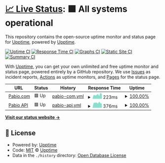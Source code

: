 # [📈 Live Status](https://pabiostatus.com): <!--live status--> **🟩 All systems operational**

This repository contains the open-source uptime monitor and status page for [Upptime](https://upptime.js.org), powered by [Upptime](https://github.com/upptime/upptime).

[![Uptime CI](https://github.com/pabio-status/production/workflows/Uptime%20CI/badge.svg)](https://github.com/pabio-status/production/actions?query=workflow%3A%22Uptime+CI%22)
[![Response Time CI](https://github.com/pabio-status/production/workflows/Response%20Time%20CI/badge.svg)](https://github.com/pabio-status/production/actions?query=workflow%3A%22Response+Time+CI%22)
[![Graphs CI](https://github.com/pabio-status/production/workflows/Graphs%20CI/badge.svg)](https://github.com/pabio-status/production/actions?query=workflow%3A%22Graphs+CI%22)
[![Static Site CI](https://github.com/pabio-status/production/workflows/Static%20Site%20CI/badge.svg)](https://github.com/pabio-status/production/actions?query=workflow%3A%22Static+Site+CI%22)
[![Summary CI](https://github.com/pabio-status/production/workflows/Summary%20CI/badge.svg)](https://github.com/pabio-status/production/actions?query=workflow%3A%22Summary+CI%22)

With [Upptime](https://upptime.js.org), you can get your own unlimited and free uptime monitor and status page, powered entirely by a GitHub repository. We use [Issues](https://github.com/upptime/upptime/issues) as incident reports, [Actions](https://github.com/pabio-status/production/actions) as uptime monitors, and [Pages](https://pabiostatus.com) for the status page.

<!--start: status pages-->
<!-- This summary is generated by Upptime (https://github.com/upptime/upptime) -->
<!-- Do not edit this manually, your changes will be overwritten -->
<!-- prettier-ignore -->
| URL | Status | History | Response Time | Uptime |
| --- | ------ | ------- | ------------- | ------ |
| <img alt="" src="https://favicons.githubusercontent.com/pabio.com" height="13"> [Pabio.com](https://pabio.com) | 🟩 Up | [pabio-com.yml](https://github.com/pabio-status/production/commits/HEAD/history/pabio-com.yml) | <details><summary><img alt="Response time graph" src="./graphs/pabio-com/response-time-week.png" height="20"> 223ms</summary><br><a href="https://pabiostatus.com/history/pabio-com"><img alt="Response time 278" src="https://img.shields.io/endpoint?url=https%3A%2F%2Fraw.githubusercontent.com%2Fpabio-status%2Fproduction%2FHEAD%2Fapi%2Fpabio-com%2Fresponse-time.json"></a><br><a href="https://pabiostatus.com/history/pabio-com"><img alt="24-hour response time 182" src="https://img.shields.io/endpoint?url=https%3A%2F%2Fraw.githubusercontent.com%2Fpabio-status%2Fproduction%2FHEAD%2Fapi%2Fpabio-com%2Fresponse-time-day.json"></a><br><a href="https://pabiostatus.com/history/pabio-com"><img alt="7-day response time 223" src="https://img.shields.io/endpoint?url=https%3A%2F%2Fraw.githubusercontent.com%2Fpabio-status%2Fproduction%2FHEAD%2Fapi%2Fpabio-com%2Fresponse-time-week.json"></a><br><a href="https://pabiostatus.com/history/pabio-com"><img alt="30-day response time 212" src="https://img.shields.io/endpoint?url=https%3A%2F%2Fraw.githubusercontent.com%2Fpabio-status%2Fproduction%2FHEAD%2Fapi%2Fpabio-com%2Fresponse-time-month.json"></a><br><a href="https://pabiostatus.com/history/pabio-com"><img alt="1-year response time 278" src="https://img.shields.io/endpoint?url=https%3A%2F%2Fraw.githubusercontent.com%2Fpabio-status%2Fproduction%2FHEAD%2Fapi%2Fpabio-com%2Fresponse-time-year.json"></a></details> | <details><summary><a href="https://pabiostatus.com/history/pabio-com">100.00%</a></summary><a href="https://pabiostatus.com/history/pabio-com"><img alt="All-time uptime 100.00%" src="https://img.shields.io/endpoint?url=https%3A%2F%2Fraw.githubusercontent.com%2Fpabio-status%2Fproduction%2FHEAD%2Fapi%2Fpabio-com%2Fuptime.json"></a><br><a href="https://pabiostatus.com/history/pabio-com"><img alt="24-hour uptime 100.00%" src="https://img.shields.io/endpoint?url=https%3A%2F%2Fraw.githubusercontent.com%2Fpabio-status%2Fproduction%2FHEAD%2Fapi%2Fpabio-com%2Fuptime-day.json"></a><br><a href="https://pabiostatus.com/history/pabio-com"><img alt="7-day uptime 100.00%" src="https://img.shields.io/endpoint?url=https%3A%2F%2Fraw.githubusercontent.com%2Fpabio-status%2Fproduction%2FHEAD%2Fapi%2Fpabio-com%2Fuptime-week.json"></a><br><a href="https://pabiostatus.com/history/pabio-com"><img alt="30-day uptime 100.00%" src="https://img.shields.io/endpoint?url=https%3A%2F%2Fraw.githubusercontent.com%2Fpabio-status%2Fproduction%2FHEAD%2Fapi%2Fpabio-com%2Fuptime-month.json"></a><br><a href="https://pabiostatus.com/history/pabio-com"><img alt="1-year uptime 100.00%" src="https://img.shields.io/endpoint?url=https%3A%2F%2Fraw.githubusercontent.com%2Fpabio-status%2Fproduction%2FHEAD%2Fapi%2Fpabio-com%2Fuptime-year.json"></a></details>
| <img alt="" src="https://favicons.githubusercontent.com/v20211107.pabioapi.com" height="13"> [Pabio API](https://v20211107.pabioapi.com/health) | 🟩 Up | [pabio-api.yml](https://github.com/pabio-status/production/commits/HEAD/history/pabio-api.yml) | <details><summary><img alt="Response time graph" src="./graphs/pabio-api/response-time-week.png" height="20"> 376ms</summary><br><a href="https://pabiostatus.com/history/pabio-api"><img alt="Response time 401" src="https://img.shields.io/endpoint?url=https%3A%2F%2Fraw.githubusercontent.com%2Fpabio-status%2Fproduction%2FHEAD%2Fapi%2Fpabio-api%2Fresponse-time.json"></a><br><a href="https://pabiostatus.com/history/pabio-api"><img alt="24-hour response time 334" src="https://img.shields.io/endpoint?url=https%3A%2F%2Fraw.githubusercontent.com%2Fpabio-status%2Fproduction%2FHEAD%2Fapi%2Fpabio-api%2Fresponse-time-day.json"></a><br><a href="https://pabiostatus.com/history/pabio-api"><img alt="7-day response time 376" src="https://img.shields.io/endpoint?url=https%3A%2F%2Fraw.githubusercontent.com%2Fpabio-status%2Fproduction%2FHEAD%2Fapi%2Fpabio-api%2Fresponse-time-week.json"></a><br><a href="https://pabiostatus.com/history/pabio-api"><img alt="30-day response time 393" src="https://img.shields.io/endpoint?url=https%3A%2F%2Fraw.githubusercontent.com%2Fpabio-status%2Fproduction%2FHEAD%2Fapi%2Fpabio-api%2Fresponse-time-month.json"></a><br><a href="https://pabiostatus.com/history/pabio-api"><img alt="1-year response time 401" src="https://img.shields.io/endpoint?url=https%3A%2F%2Fraw.githubusercontent.com%2Fpabio-status%2Fproduction%2FHEAD%2Fapi%2Fpabio-api%2Fresponse-time-year.json"></a></details> | <details><summary><a href="https://pabiostatus.com/history/pabio-api">100.00%</a></summary><a href="https://pabiostatus.com/history/pabio-api"><img alt="All-time uptime 100.00%" src="https://img.shields.io/endpoint?url=https%3A%2F%2Fraw.githubusercontent.com%2Fpabio-status%2Fproduction%2FHEAD%2Fapi%2Fpabio-api%2Fuptime.json"></a><br><a href="https://pabiostatus.com/history/pabio-api"><img alt="24-hour uptime 100.00%" src="https://img.shields.io/endpoint?url=https%3A%2F%2Fraw.githubusercontent.com%2Fpabio-status%2Fproduction%2FHEAD%2Fapi%2Fpabio-api%2Fuptime-day.json"></a><br><a href="https://pabiostatus.com/history/pabio-api"><img alt="7-day uptime 100.00%" src="https://img.shields.io/endpoint?url=https%3A%2F%2Fraw.githubusercontent.com%2Fpabio-status%2Fproduction%2FHEAD%2Fapi%2Fpabio-api%2Fuptime-week.json"></a><br><a href="https://pabiostatus.com/history/pabio-api"><img alt="30-day uptime 100.00%" src="https://img.shields.io/endpoint?url=https%3A%2F%2Fraw.githubusercontent.com%2Fpabio-status%2Fproduction%2FHEAD%2Fapi%2Fpabio-api%2Fuptime-month.json"></a><br><a href="https://pabiostatus.com/history/pabio-api"><img alt="1-year uptime 100.00%" src="https://img.shields.io/endpoint?url=https%3A%2F%2Fraw.githubusercontent.com%2Fpabio-status%2Fproduction%2FHEAD%2Fapi%2Fpabio-api%2Fuptime-year.json"></a></details>

<!--end: status pages-->

[**Visit our status website →**](https://pabiostatus.com)

## 📄 License

- Powered by: [Upptime](https://github.com/upptime/upptime)
- Code: [MIT](./LICENSE) © [Upptime](https://upptime.js.org)
- Data in the `./history` directory: [Open Database License](https://opendatacommons.org/licenses/odbl/1-0/)
